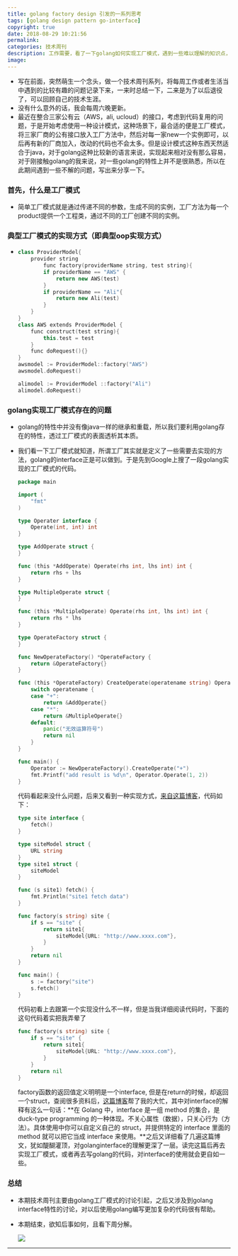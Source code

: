 ```yaml
---
title: golang factory design 引发的一系列思考
tags: [golang design pattern go-interface]
copyright: true
date: 2018-08-29 10:21:56
permalink:
categories: 技术周刊
description: 工作需要，看了一下golang如何实现工厂模式，遇到一些难以理解的知识点，查资料，写demo验证后，记录下来以供参考
image:
---
```

<p class="description"></p>

<!-- more -->

- 写在前面，突然萌生一个念头，做一个技术周刊系列，将每周工作或者生活当中遇到的比较有趣的问题记录下来，一来时总结一下，二来是为了以后退役了，可以回顾自己的技术生涯。
- 没有什么意外的话，我会每周六晚更新。
- 最近在整合三家公有云（AWS，ali, ucloud）的接口，考虑到代码复用的问题，于是开始考虑使用一种设计模式，这种场景下，最合适的便是工厂模式，将三家厂商的公有接口放入工厂方法中，然后对每一家new一个实例即可，以后再有新的厂商加入，改动的代码也不会太多。但是设计模式这种东西天然适合于java，对于golang这种比较新的语言来说，实现起来相对没有那么容易，对于刚接触golang的我来说，对一些golang的特性上并不是很熟悉，所以在此期间遇到一些不解的问题，写出来分享一下。

### 首先，什么是工厂模式

* 简单工厂模式就是通过传递不同的参数，生成不同的实例，工厂方法为每一个product提供一个工程类，通过不同的工厂创建不同的实例。

### 典型工厂模式的实现方式（即典型oop实现方式）

* ```c++
  class ProviderModel{
      provider string
          func factory(providerName string, test string){
          if providerName == "AWS" {
              return new AWS(test)
          }
          if providerName == "Ali"{
              return new Ali(test)
          }
      }
  }
  class AWS extends ProviderModel {
      func construct(test string){
          this.test = test
      }
      func doRequest(){}
  }
  awsmodel := ProviderModel::factory("AWS")
  awsmodel.doRequest()
  
  alimodel := ProviderModel ::factory("Ali")  
  alimodel.doRequest()
  ```

### golang实现工厂模式存在的问题

* golang的特性中并没有像java一样的继承和重载，所以我们要利用golang存在的特性，透过工厂模式的表面透析其本质。

* 我们看一下工厂模式就知道，所谓工厂其实就是定义了一些需要去实现的方法，golang的interface正是可以做到。于是先到Google上搜了一段golang实现的工厂模式的代码。

  ```go
  package main
  
  import (
      "fmt"
  )
  
  type Operater interface {
      Operate(int, int) int
  }
  
  type AddOperate struct {
  }
  
  func (this *AddOperate) Operate(rhs int, lhs int) int {
      return rhs + lhs
  }
  
  type MultipleOperate struct {
  }
  
  func (this *MultipleOperate) Operate(rhs int, lhs int) int {
      return rhs * lhs
  }
  
  type OperateFactory struct {
  }
  
  func NewOperateFactory() *OperateFactory {
      return &OperateFactory{}
  }
  
  func (this *OperateFactory) CreateOperate(operatename string) Operater {
      switch operatename {
      case "+":
          return &AddOperate{}
      case "*":
          return &MultipleOperate{}
      default:
          panic("无效运算符号")
          return nil
      }
  }
  
  func main() {
      Operator := NewOperateFactory().CreateOperate("+")
      fmt.Printf("add result is %d\n", Operator.Operate(1, 2))
  }
  ```

  代码看起来没什么问题，后来又看到一种实现方式，[来自这篇博客](https://www.jianshu.com/p/9de2cd9bf8f0)，代码如下：

  ```go
  type site interface {
      fetch()
  }
  
  type siteModel struct {
      URL string
  }
  type site1 struct {
      siteModel
  }
  
  func (s site1) fetch() {
      fmt.Println("site1 fetch data")
  }
  
  func factory(s string) site {
      if s == "site" {
          return site1{
              siteModel{URL: "http://www.xxxx.com"},
          }
      }
      return nil
  }
  
  func main() {
      s := factory("site")
      s.fetch()
  }
  
  ```

  代码初看上去跟第一个实现没什么不一样，但是当我详细阅读代码时，下面的这句代码着实把我弄晕了

  ```go
  func factory(s string) site {
      if s == "site" {
          return site1{
              siteModel{URL: "http://www.xxxx.com"},
          }
      }
      return nil
  }
  
  ```

  factory函数的返回值定义明明是一个interface, 但是在return的时候，却返回一个struct，查阅很多资料后，[这篇博客](http://legendtkl.com/2017/06/12/understanding-golang-interface/)帮了我的大忙，其中对interface的解释有这么一句话：**在 Golang 中，interface 是一组 method 的集合，是 duck-type programming 的一种体现。不关心属性（数据），只关心行为（方法）。具体使用中你可以自定义自己的 struct，并提供特定的 interface 里面的 method 就可以把它当成 interface 来使用。**之后又详细看了几遍这篇博文，犹如醍醐灌顶，对golanginterface的理解更深了一层。读完这篇后再去实现工厂模式，或者再去写golang的代码，对interface的使用就会更自如一些。

### 总结

* 本期技术周刊主要由golang工厂模式的讨论引起，之后又涉及到golang interface特性的讨论，对以后使用golang编写更加复杂的代码很有帮助。

* 本期结束，欲知后事如何，且看下周分解。

  ![](https://timgsa.baidu.com/timg?image&quality=80&size=b9999_10000&sec=1535796309427&di=a9db53cf71b492f4dd06a57b5ec65229&imgtype=jpg&src=http%3A%2F%2Fimg4.imgtn.bdimg.com%2Fit%2Fu%3D2705270329%2C1518266531%26fm%3D214%26gp%3D0.jpg)

<hr />
